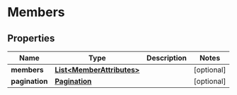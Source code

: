 
# Members

## Properties
Name | Type | Description | Notes
------------ | ------------- | ------------- | -------------
**members** | [**List&lt;MemberAttributes&gt;**](MemberAttributes.md) |  |  [optional]
**pagination** | [**Pagination**](Pagination.md) |  |  [optional]




